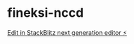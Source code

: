 # fineksi-nccd

[Edit in StackBlitz next generation editor ⚡️](https://stackblitz.com/~/github.com/wyawin/fineksi-nccd)
